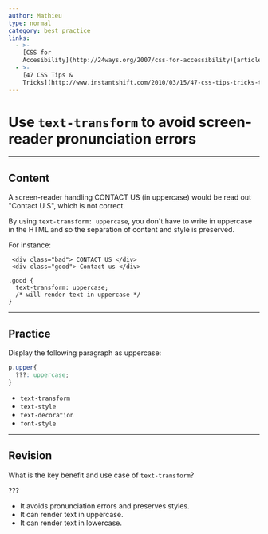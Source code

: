 ```yaml
---
author: Mathieu
type: normal
category: best practice
links:
  - >-
    [CSS for
    Accesibility](http://24ways.org/2007/css-for-accessibility){article}
  - >-
    [47 CSS Tips &
    Tricks](http://www.instantshift.com/2010/03/15/47-css-tips-tricks-to-take-your-site-to-the-next-level/){article}
---
```


# Use `text-transform` to avoid screen-reader pronunciation errors


---

## Content

A screen-reader handling CONTACT US (in uppercase) would be read out "Contact U S", which is not correct.

By using `text-transform: uppercase`, you don't have to write in uppercase in the HTML and so the separation of content and style is preserved.

For instance:

```plain-text
 <div class="bad"> CONTACT US </div>
 <div class="good"> Contact us </div>
```

```plain-text
.good {
  text-transform: uppercase;
  /* will render text in uppercase */
}
```


---

## Practice

Display the following paragraph as uppercase:

```css
p.upper{
  ???: uppercase;
}
```

- `text-transform`
- `text-style`
- `text-decoration`
- `font-style`


---

## Revision

What is the key benefit and use case of `text-transform`?

 ???

- It avoids pronunciation errors and preserves styles.
- It can render text in uppercase.
- It can render text in lowercase.
